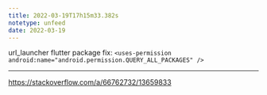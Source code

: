```yaml
---
title: 2022-03-19T17h15m33.382s
notetype: unfeed
date: 2022-03-19
---
```

url_launcher flutter package fix:
`<uses-permission android:name="android.permission.QUERY_ALL_PACKAGES" />
`

---

https://stackoverflow.com/a/66762732/13659833